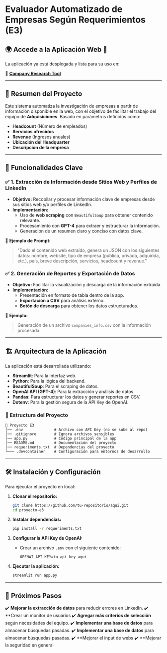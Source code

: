 # Evaluador Automatizado de Empresas Según Requerimientos (E3)

## 🌍 Accede a la Aplicación Web 📌

La aplicación ya está desplegada y lista para su uso en:

🔗 **[Company Research Tool](https://iapromptv-a-2eqe8j67tnkvat972ihnmy.streamlit.app/)**

---

## 📌 Resumen del Proyecto

Este sistema automatiza la investigación de empresas a partir de información disponible en la web, con el objetivo de facilitar el trabajo del equipo de **Adquisiciones**. Basado en parámetros definidos como:

- **Headcount** (Número de empleados)
- **Servicios ofrecidos**
- **Revenue** (Ingresos anuales)
- **Ubicación del Headquarter**
- **Descripcion de la empresa**


---

## 🚀 Funcionalidades Clave

### ✅ 1. Extracción de Información desde Sitios Web y Perfiles de LinkedIn

- **Objetivo:** Recopilar y procesar información clave de empresas desde sus sitios web y/o perfiles de LinkedIn.
- **Implementación:**
  - Uso de **web scraping** con `BeautifulSoup` para obtener contenido relevante.
  - Procesamiento con **GPT-4** para extraer y estructurar la información.
  - Generación de un resumen claro y conciso con datos clave.

🔹 **Ejemplo de Prompt:**

> "Dado el contenido web extraído, genera un JSON con los siguientes datos: nombre, website, tipo de empresa (pública, privada, adquirida, etc.), país, breve descripción, servicios, headcount y revenue."



### ✅ 2. Generación de Reportes y Exportación de Datos

- **Objetivo:** Facilitar la visualización y descarga de la información extraída.
- **Implementación:**
  - Presentación en formato de tabla dentro de la app.
  - **Exportación a CSV** para análisis externo.
  - **Botón de descarga** para obtener los datos estructurados.

🔹 **Ejemplo:**

> Generación de un archivo `companies_info.csv` con la información procesada.

---

## 🏗️ Arquitectura de la Aplicación

La aplicación está desarrollada utilizando:

- **Streamlit**: Para la interfaz web.
- **Python**: Para la lógica del backend.
- **BeautifulSoup**: Para el scraping de datos.
- **OpenAI API (GPT-4)**: Para la extracción y análisis de datos.
- **Pandas**: Para estructurar los datos y generar reportes en CSV.
- **Dotenv**: Para la gestión segura de la API Key de OpenAI.

### 📂 Estructura del Proyecto

```
📂 Proyecto E3
│── .env              # Archivo con API Key (no se sube al repo)
│── .gitignore        # Ignora archivos sensibles
│── app.py            # Código principal de la app
│── README.md         # Documentación del proyecto
│── requeriments.txt  # Dependencias del proyecto
└─── .devcontainer    # Configuración para entornos de desarrollo
```

---

## 🛠️ Instalación y Configuración

Para ejecutar el proyecto en local:

1. **Clonar el repositorio:**

   ```bash
   git clone https://github.com/tu-repositorio/aqui.git
   cd proyecto-e3
   ```

2. **Instalar dependencias:**

   ```bash
   pip install -r requeriments.txt
   ```

3. **Configurar la API Key de OpenAI:**

   - Crear un archivo `.env` con el siguiente contenido:
     ```plaintext
     OPENAI_API_KEY=tu_api_key_aqui
     ```

4. **Ejecutar la aplicación:**

   ```bash
   streamlit run app.py
   ```

---

## 🌟 Próximos Pasos

✔️ **Mejorar la extracción de datos** para reducir errores en LinkedIn.
✔️ **Crear un monitor de usuarios
✔️ **Agregar más criterios de selección** según necesidades del equipo.
✔️ **Implementar una base de datos** para almacenar búsquedas pasadas.
✔️ **Implementar una base de datos** para almacenar búsquedas pasadas.
✔️ **Mejorar el input de webs
✔️ **Mejorar la seguridad en general




